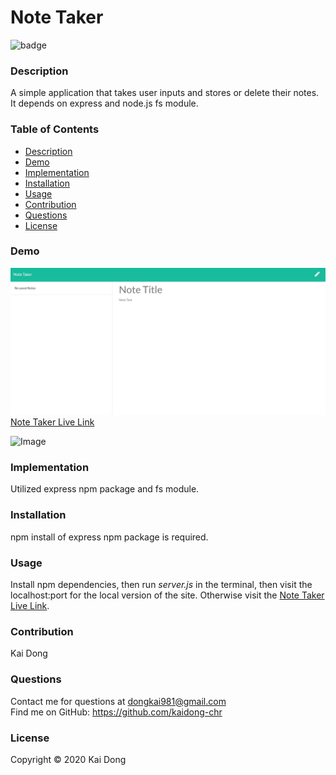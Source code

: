 # Note Taker

![badge](https://img.shields.io/badge/license-MIT-blue)<br />

  ### Description
  A simple application that takes user inputs and stores or delete their notes. It depends on express and node.js fs module.
  
  ### Table of Contents
  - [Description](#description)
  - [Demo](#Demo)
  - [Implementation](#Implementation)
  - [Installation](#installation)
  - [Usage](#usage)
  - [Contribution](#Contribution)
  - [Questions](#questions)
  - [License](#license)

  ### Demo
![Image](./assets/images/Note_Taker.gif "Profile Generator Demo")<br />
 [Note Taker Live Link](https://intense-bayou-41879.herokuapp.com/)

![Image](https://img.shields.io/badge/Languages-JavaScript-yellow)

  ### Implementation
  Utilized express npm package and fs module.

  ### Installation
  npm install of express npm package is required.

  ### Usage
  Install npm dependencies, then run <i>server.js</i> in the terminal, then visit the localhost:port for the local version of the site. Otherwise visit the [Note Taker Live Link](https://intense-bayou-41879.herokuapp.com/).

  ### Contribution
  Kai Dong

  ### Questions
  Contact me for questions at dongkai981@gmail.com<br />
  Find me on GitHub: https://github.com/kaidong-chr

  ### License
  Copyright © 2020 Kai Dong<br />
